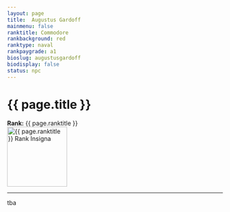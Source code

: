```yaml
---
layout: page
title:  Augustus Gardoff
mainmenu: false
ranktitle: Commodore
rankbackground: red
ranktype: naval
rankpaygrade: a1
bioslug: augustusgardoff
biodisplay: false
status: npc
---
```

# {{ page.title }}
**Rank:** {{ page.ranktitle }}  
<img src="//img.sigma-division.com/ranks/{{ page.rankimg }}" width="140" class="img-fluid" alt="{{ page.ranktitle }} Rank Insigna">  

---
tba